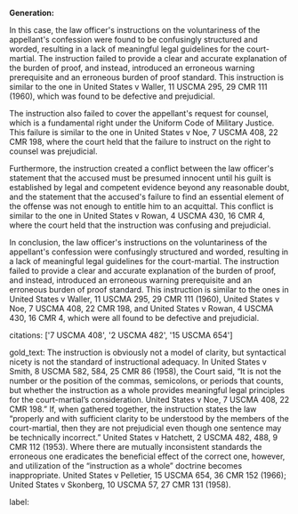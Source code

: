 **Generation:**


In this case, the law officer's instructions on the voluntariness of the appellant's confession were found to be confusingly structured and worded, resulting in a lack of meaningful legal guidelines for the court-martial. The instruction failed to provide a clear and accurate explanation of the burden of proof, and instead, introduced an erroneous warning prerequisite and an erroneous burden of proof standard. This instruction is similar to the one in United States v Waller, 11 USCMA 295, 29 CMR 111 (1960), which was found to be defective and prejudicial.

The instruction also failed to cover the appellant's request for counsel, which is a fundamental right under the Uniform Code of Military Justice. This failure is similar to the one in United States v Noe, 7 USCMA 408, 22 CMR 198, where the court held that the failure to instruct on the right to counsel was prejudicial.

Furthermore, the instruction created a conflict between the law officer's statement that the accused must be presumed innocent until his guilt is established by legal and competent evidence beyond any reasonable doubt, and the statement that the accused's failure to find an essential element of the offense was not enough to entitle him to an acquittal. This conflict is similar to the one in United States v Rowan, 4 USCMA 430, 16 CMR 4, where the court held that the instruction was confusing and prejudicial.

In conclusion, the law officer's instructions on the voluntariness of the appellant's confession were confusingly structured and worded, resulting in a lack of meaningful legal guidelines for the court-martial. The instruction failed to provide a clear and accurate explanation of the burden of proof, and instead, introduced an erroneous warning prerequisite and an erroneous burden of proof standard. This instruction is similar to the ones in United States v Waller, 11 USCMA 295, 29 CMR 111 (1960), United States v Noe, 7 USCMA 408, 22 CMR 198, and United States v Rowan, 4 USCMA 430, 16 CMR 4, which were all found to be defective and prejudicial.



citations: ['7 USCMA 408', '2 USCMA 482', '15 USCMA 654']

gold_text: The instruction is obviously not a model of clarity, but syntactical nicety is not the standard of instructional adequacy. In United States v Smith, 8 USCMA 582, 584, 25 CMR 86 (1958), the Court said, “It is not the number or the position of the commas, semicolons, or periods that counts, but whether the instruction as a whole provides meaningful legal principles for the court-martial’s consideration. United States v Noe, 7 USCMA 408, 22 CMR 198.” If, when gathered together, the instruction states the law “properly and with sufficient clarity to be understood by the members of the court-martial, then they are not prejudicial even though one sentence may be technically incorrect.” United States v Hatchett, 2 USCMA 482, 488, 9 CMR 112 (1953). Where there are mutually inconsistent standards the erroneous one eradicates the beneficial effect of the correct one, however, and utilization of the “instruction as a whole” doctrine becomes inappropriate. United States v Pelletier, 15 USCMA 654, 36 CMR 152 (1966); United States v Skonberg, 10 USCMA 57, 27 CMR 131 (1958).

label: 